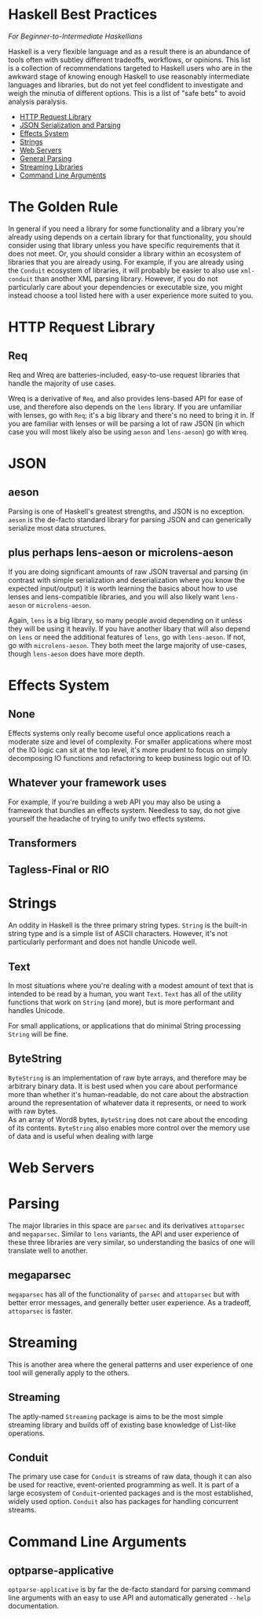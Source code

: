 Haskell Best Practices
======================

_For Beginner-to-Intermediate Haskellians_

Haskell is a very flexible language and as a result there is an abundance of 
tools often with subtley different tradeoffs, workflows, or opinions. This list 
is a collection of recommendations targeted to Haskell users who are in the 
awkward stage of knowing enough Haskell to use reasonably intermediate languages 
and libraries, but do not yet feel condfident to investigate and weigh the 
minutia of different options. This is a list of "safe bets" to avoid analysis 
paralysis.

* [HTTP Request Library](#http-request-library)
* [JSON Serialization and Parsing](#json-serialization-and-parsing)
* [Effects System](#effects-system)
* [Strings](#strings)
* [Web Servers](#web-servers)
* [General Parsing](#parsing)
* [Streaming Libraries](#streaming-libraries)
* [Command Line Arguments](#command-line-arguments)

# The Golden Rule

In general if you need a library for some functionality and a library you're 
already using depends on a certain library for that functionality, you should 
consider using that library unless you have specific requirements that it does 
not meet. Or, you should consider a library within an ecosystem of libraries 
that you are already using. For example, if you are already using the `Conduit` 
ecosystem of libraries, it will probably be easier to also use `xml-conduit` 
than another XML parsing library. However, if you do not particularly care about 
your dependencies or executable size, you might instead choose a tool listed 
here with a user experience more suited to you.

# HTTP Request Library

## Req
Req and Wreq are batteries-included, easy-to-use request libraries that handle 
the majority of use cases.

Wreq is a derivative of `Req`, and also provides lens-based API for ease of use, 
and therefore also depends on the `lens` library. If you are unfamiliar with 
lenses, go with `Req`; it's a big library and there's no need to bring it in. If 
you are familiar with lenses or will be parsing a lot of raw JSON (in which case 
you will most likely also be using `aeson` and `lens-aeson`) go with `Wreq`.

# JSON

## aeson
Parsing is one of Haskell's greatest strengths, and JSON is no exception.  
`aeson` is the de-facto standard library for parsing JSON and can generically 
serialize most data structures.

## plus perhaps lens-aeson or microlens-aeson
If you are doing significant amounts of raw JSON traversal and parsing (in 
contrast with simple serialization and deserialization where you know the 
expected input/output) it is worth learning the basics about how to use lenses 
and lens-compatible libraries, and you will also likely want `lens-aeson` or 
`microlens-aeson`.

Again, `lens` is a big library, so many people avoid depending on it unless they 
will be using it heavily. If you have another libary that will also depend on 
`lens` or need the additional features of `lens`, go with `lens-aeson`. If not, 
go with `microlens-aeson`. They both meet the large majority of use-cases, 
though `lens-aeson` does have more depth.

# Effects System

## None
Effects systems only really become useful once applications reach a moderate 
size and level of complexity. For smaller applications where most of the IO 
logic can sit at the top level, it's more prudent to focus on simply decomposing 
IO functions and refactoring to keep business logic out of IO.

## Whatever your framework uses
For example, if you're building a web API you may also be using a framework that 
bundles an effects system. Needless to say, do not give yourself the headache of 
trying to unify two effects systems.

## Transformers

## Tagless-Final or RIO

# Strings
An oddity in Haskell is the three primary string types. `String` is the built-in 
string type and is a simple list of ASCII characters. However, it's not 
particularly performant and does not handle Unicode well.

## Text
In most situations where you're dealing with a modest amount of text that is 
intended to be read by a human, you want `Text`. `Text` has all of the utility 
functions that work on `String` (and more), but is more performant and handles 
Unicode.

For small applications, or applications that do minimal String processing 
`String` will be fine.

## ByteString
`ByteString` is an implementation of raw byte arrays, and therefore may be 
arbitrary binary data. It is best used when you care about performance more than 
whether it's human-readable, do not care about the abstraction around the 
representation of whatever data it represents, or need to work with raw bytes.  
As an array of Word8 bytes, `ByteString` does not care about the encoding of its 
contents. `ByteString` also enables more control over the memory use of data and 
is useful when dealing with large 

# Web Servers

# Parsing
The major libraries in this space are `parsec` and its derivatives `attoparsec` 
and `megaparsec`. Similar to `lens` variants, the API and user experience of 
these three libraries are very similar, so understanding the basics of one will 
translate well to another.

## megaparsec
`megaparsec` has all of the functionality of `parsec` and `attoparsec` but with 
better error messages, and generally better user experience. As a tradeoff, 
`attoparsec` is faster.

# Streaming
This is another area where the general patterns and user experience of one tool 
will generally apply to the others.

## Streaming
The aptly-named `Streaming` package is aims to be the most simple streaming 
library and builds off of existing base knowledge of List-like operations.

## Conduit
The primary use case for `Conduit` is streams of raw data, though it can also be 
used for reactive, event-oriented programming as well. It is part of a large 
ecosystem of `Conduit`-oriented packages and is the most established, widely 
used option. `Conduit` also has packages for handling concurrent streams.

# Command Line Arguments

## optparse-applicative

`optparse-applicative` is by far the de-facto standard for parsing command line 
arguments with an easy to use API and automatically generated `--help` 
documentation.
